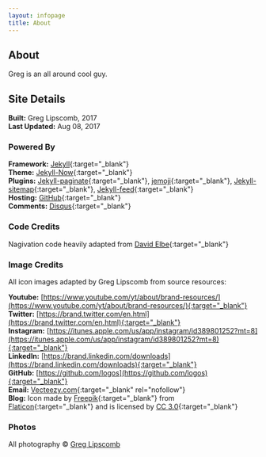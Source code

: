```yaml
---
layout: infopage
title: About
---
```


## About

Greg is an all around cool guy. 

## Site Details   
  
**Built:** 			Greg Lipscomb, 2017  
**Last Updated:** 	Aug 08, 2017

### Powered By  
  
**Framework:** 	[Jekyll](https://jekyllrb.com/){:target="_blank"}     
**Theme:**		[Jekyll-Now](https://github.com/barryclark/jekyll-now){:target="_blank"}     
**Plugins:**	[Jekyll-paginate](https://rubygems.org/gems/jekyll-paginate){:target="_blank"},
                [jemoji](https://rubygems.org/gems/jemoji){:target="_blank"},
				[Jekyll-sitemap](https://rubygems.org/gems/jekyll-sitemap){:target="_blank"},
				[Jekyll-feed](https://rubygems.org/gems/jekyll-feed){:target="_blank"}     
**Hosting:**	[GitHub](https://github.com/){:target="_blank"}     
**Comments:**	[Disqus](https://disqus.com/){:target="_blank"}   

### Code Credits  
  
Nagivation code heavily adapted from [David Elbe](http://david.elbe.me/jekyll/2015/06/20/how-to-link-to-next-and-previous-post-with-jekyll.html){:target="_blank"}     

### Image Credits   

All icon images adapted by Greg Lipscomb from source resources:  

**Youtube:**	[https://www.youtube.com/yt/about/brand-resources/](https://www.youtube.com/yt/about/brand-resources/){:target="_blank"}     
**Twitter:**	[https://brand.twitter.com/en.html](https://brand.twitter.com/en.html){:target="_blank"}     
**Instagram:**  [https://itunes.apple.com/us/app/instagram/id389801252?mt=8](https://itunes.apple.com/us/app/instagram/id389801252?mt=8){:target="_blank"}     
**LinkedIn:**	[https://brand.linkedin.com/downloads](https://brand.linkedin.com/downloads){:target="_blank"}  
**GitHub:**		[https://github.com/logos](https://github.com/logos){:target="_blank"}  
**Email:**		[Vecteezy.com](https://www.Vecteezy.com/){:target="_blank" rel="nofollow"}   
**Blog:**		Icon made by [Freepik](http://www.freepik.com){:target="_blank"} from [Flaticon](www.flaticon.com){:target="_blank"} and is licensed by [CC 3.0](http://creativecommons.org/licenses/by/3.0/){:target="_blank"}

### Photos

All photography © [Greg Lipscomb](mailto:g_lipscomb@hotmail.com)